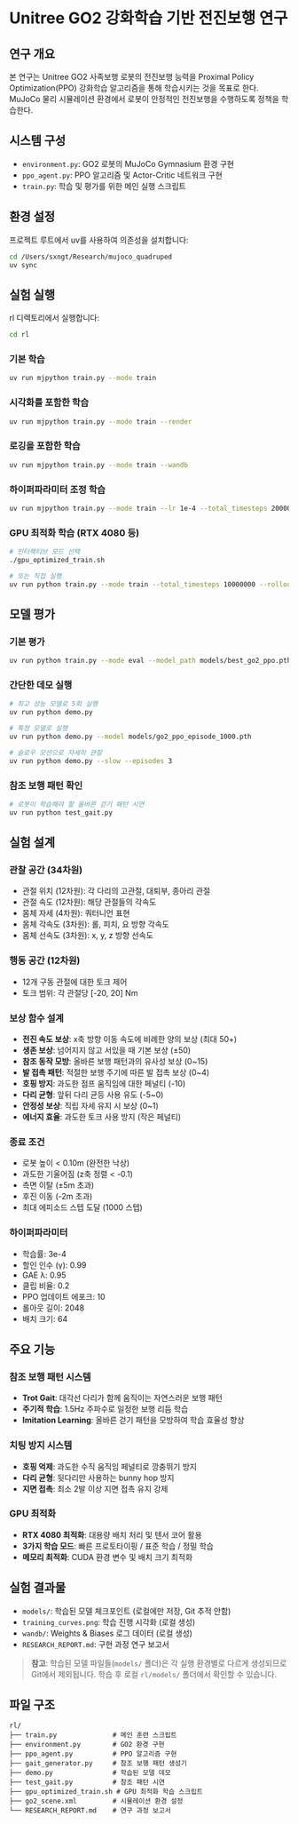 # Unitree GO2 강화학습 기반 전진보행 연구

## 연구 개요

본 연구는 Unitree GO2 사족보행 로봇의 전진보행 능력을 Proximal Policy Optimization(PPO) 강화학습 알고리즘을 통해 학습시키는 것을 목표로 한다. MuJoCo 물리 시뮬레이션 환경에서 로봇이 안정적인 전진보행을 수행하도록 정책을 학습한다.

## 시스템 구성

- `environment.py`: GO2 로봇의 MuJoCo Gymnasium 환경 구현
- `ppo_agent.py`: PPO 알고리즘 및 Actor-Critic 네트워크 구현
- `train.py`: 학습 및 평가를 위한 메인 실행 스크립트

## 환경 설정

프로젝트 루트에서 uv를 사용하여 의존성을 설치합니다:

```bash
cd /Users/sxngt/Research/mujoco_quadruped
uv sync
```

## 실험 실행

rl 디렉토리에서 실행합니다:

```bash
cd rl
```

### 기본 학습
```bash
uv run mjpython train.py --mode train
```

### 시각화를 포함한 학습
```bash
uv run mjpython train.py --mode train --render
```

### 로깅을 포함한 학습
```bash
uv run mjpython train.py --mode train --wandb
```

### 하이퍼파라미터 조정 학습
```bash
uv run mjpython train.py --mode train --lr 1e-4 --total_timesteps 2000000
```

### GPU 최적화 학습 (RTX 4080 등)
```bash
# 인터랙티브 모드 선택
./gpu_optimized_train.sh

# 또는 직접 실행
uv run python train.py --mode train --total_timesteps 10000000 --rollout_length 8192 --batch_size 512 --lr 5e-4 --ppo_epochs 15 --save_freq 100 --wandb
```

## 모델 평가

### 기본 평가
```bash
uv run python train.py --mode eval --model_path models/best_go2_ppo.pth --render
```

### 간단한 데모 실행
```bash
# 최고 성능 모델로 5회 실행
uv run python demo.py

# 특정 모델로 실행
uv run python demo.py --model models/go2_ppo_episode_1000.pth

# 슬로우 모션으로 자세히 관찰
uv run python demo.py --slow --episodes 3
```

### 참조 보행 패턴 확인
```bash
# 로봇이 학습해야 할 올바른 걷기 패턴 시연
uv run python test_gait.py
```

## 실험 설계

### 관찰 공간 (34차원)
- 관절 위치 (12차원): 각 다리의 고관절, 대퇴부, 종아리 관절
- 관절 속도 (12차원): 해당 관절들의 각속도
- 몸체 자세 (4차원): 쿼터니언 표현
- 몸체 각속도 (3차원): 롤, 피치, 요 방향 각속도
- 몸체 선속도 (3차원): x, y, z 방향 선속도

### 행동 공간 (12차원)
- 12개 구동 관절에 대한 토크 제어
- 토크 범위: 각 관절당 [-20, 20] Nm

### 보상 함수 설계
- **전진 속도 보상**: x축 방향 이동 속도에 비례한 양의 보상 (최대 50+)
- **생존 보상**: 넘어지지 않고 서있을 때 기본 보상 (±50)
- **참조 동작 모방**: 올바른 보행 패턴과의 유사성 보상 (0~15)
- **발 접촉 패턴**: 적절한 보행 주기에 따른 발 접촉 보상 (0~4)
- **호핑 방지**: 과도한 점프 움직임에 대한 페널티 (-10)
- **다리 균형**: 앞뒤 다리 균등 사용 유도 (-5~0)
- **안정성 보상**: 직립 자세 유지 시 보상 (0~1)
- **에너지 효율**: 과도한 토크 사용 방지 (작은 페널티)

### 종료 조건
- 로봇 높이 < 0.10m (완전한 낙상)
- 과도한 기울어짐 (z축 정렬 < -0.1)
- 측면 이탈 (±5m 초과)
- 후진 이동 (-2m 초과)
- 최대 에피소드 스텝 도달 (1000 스텝)

### 하이퍼파라미터
- 학습률: 3e-4
- 할인 인수 (γ): 0.99
- GAE λ: 0.95
- 클립 비율: 0.2
- PPO 업데이트 에포크: 10
- 롤아웃 길이: 2048
- 배치 크기: 64

## 주요 기능

### 참조 보행 패턴 시스템
- **Trot Gait**: 대각선 다리가 함께 움직이는 자연스러운 보행 패턴
- **주기적 학습**: 1.5Hz 주파수로 일정한 보행 리듬 학습
- **Imitation Learning**: 올바른 걷기 패턴을 모방하여 학습 효율성 향상

### 치팅 방지 시스템
- **호핑 억제**: 과도한 수직 움직임 페널티로 깡충뛰기 방지
- **다리 균형**: 뒷다리만 사용하는 bunny hop 방지
- **지면 접촉**: 최소 2발 이상 지면 접촉 유지 강제

### GPU 최적화
- **RTX 4080 최적화**: 대용량 배치 처리 및 텐서 코어 활용
- **3가지 학습 모드**: 빠른 프로토타이핑 / 표준 학습 / 정밀 학습
- **메모리 최적화**: CUDA 환경 변수 및 배치 크기 최적화

## 실험 결과물
- `models/`: 학습된 모델 체크포인트 (로컬에만 저장, Git 추적 안함)
- `training_curves.png`: 학습 진행 시각화 (로컬 생성)
- `wandb/`: Weights & Biases 로그 데이터 (로컬 생성)
- `RESEARCH_REPORT.md`: 구현 과정 연구 보고서

> **참고**: 학습된 모델 파일들(`models/` 폴더)은 각 실행 환경별로 다르게 생성되므로 Git에서 제외됩니다. 학습 후 로컬 `rl/models/` 폴더에서 확인할 수 있습니다.

## 파일 구조
```
rl/
├── train.py              # 메인 훈련 스크립트
├── environment.py        # GO2 환경 구현
├── ppo_agent.py          # PPO 알고리즘 구현
├── gait_generator.py     # 참조 보행 패턴 생성기
├── demo.py               # 학습된 모델 데모
├── test_gait.py          # 참조 패턴 시연
├── gpu_optimized_train.sh # GPU 최적화 학습 스크립트
├── go2_scene.xml         # 시뮬레이션 환경 설정
└── RESEARCH_REPORT.md    # 연구 과정 보고서
```